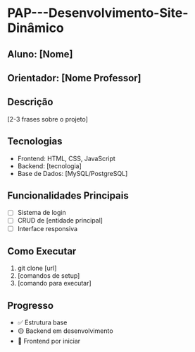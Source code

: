 # PAP---Desenvolvimento-Site-Dinâmico

## Aluno: [Nome]
## Orientador: [Nome Professor]

## Descrição
[2-3 frases sobre o projeto]

## Tecnologias
- Frontend: HTML, CSS, JavaScript
- Backend: [tecnologia]
- Base de Dados: [MySQL/PostgreSQL]

## Funcionalidades Principais
- [ ] Sistema de login
- [ ] CRUD de [entidade principal]
- [ ] Interface responsiva

## Como Executar
1. git clone [url]
2. [comandos de setup]
3. [comando para executar]

## Progresso
- ✅ Estrutura base
- 🟡 Backend em desenvolvimento
- 🔴 Frontend por iniciar
